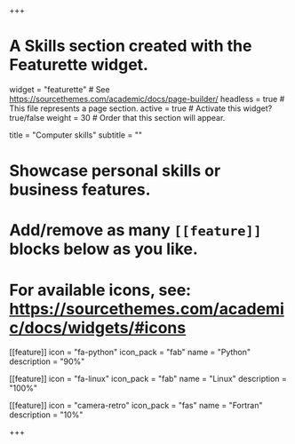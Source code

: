 +++
# A Skills section created with the Featurette widget.
widget = "featurette"  # See https://sourcethemes.com/academic/docs/page-builder/
headless = true  # This file represents a page section.
active = true  # Activate this widget? true/false
weight = 30  # Order that this section will appear.

title = "Computer skills"
subtitle = ""

# Showcase personal skills or business features.
# 
# Add/remove as many `[[feature]]` blocks below as you like.
# 
# For available icons, see: https://sourcethemes.com/academic/docs/widgets/#icons

[[feature]]
  icon = "fa-python"
  icon_pack = "fab"
  name = "Python"
  description = "90%"
  
[[feature]]
  icon = "fa-linux"
  icon_pack = "fab"
  name = "Linux"
  description = "100%"  
  
[[feature]]
  icon = "camera-retro"
  icon_pack = "fas"
  name = "Fortran"
  description = "10%"

+++
